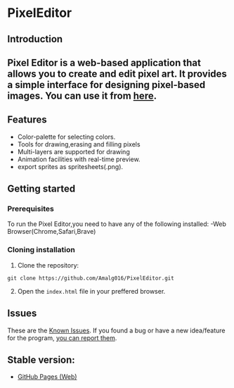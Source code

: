 # PixelEditor

## Introduction

Pixel Editor is a web-based application that allows you to create and edit pixel art. It provides a simple interface for designing pixel-based images.
You can use it from [here](https://amalg016.github.io/PixelEditor/).
---

## Features 
* Color-palette for selecting colors.
* Tools for drawing,erasing and filling pixels
* Multi-layers are supported for drawing
* Animation facilities with real-time preview.
* export sprites as spritesheets(.png).

## Getting started

### Prerequisites

To run the Pixel Editor,you need to have any of the following installed:
-Web Browser(Chrome,Safari,Brave)

### Cloning installation

1. Clone the repository:

```shell
git clone https://github.com/Amalg016/PixelEditor.git
```

2. Open the `index.html` file in your preffered browser.

## Issues
These are the [Known Issues](https://github.com/Amalg016/PixelEditor/issues).
If you found a bug or have a new idea/feature for the program,
[you can report them](https://github.com/Amalg016/PixelEditor/issues/new).

## Stable version:
- [GitHub Pages (Web)](https://amalg016.github.io/PixelEditor/)
